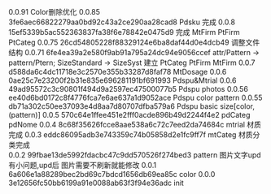 0.0.91	Color删除优化
0.0.85	3fe6aec66822279aa0bd92c43a2ce290aa28cad8
			Pdsku 完成
0.0.8	15ef5339b5ac552363837fa38f6e78842e0475d9
			完成 MtFirm PtFirm PtCateg
0.0.75	26cd54805228f88329124e6ba8daf44d0e4dcb49
			调整文件结构
0.0.71	6fe4ea39a2e580f9ab91a795a24dc94e9056ccef
			attr/Pattern -> pattern/Ptern; SizeStandard -> SizeSyst
			建立 PtCateg PtFirm MtFirm
0.0.7	d588da6c4dc11718e3c2570e355b33287d8faf78
			MtDosage
0.0.6	0ae25c7e23200f2b31e835e696281191bf691993
			Pdspu&Mtrial
0.0.6	49ad95572c3c90801f494d9a2597ec47500077b5
			Pdspu photos
0.0.56	ee40d6bd0172c8f4776fca7e6ae637a1d9052ace
			Pdspu color pattern
0.0.55	db71a302c50ee37093e4d8aa7d80707dfba579a6
			Pdspu basic size[color, (pattern)]
0.0.5	570c64e1ffee451e2fff0acde896b49d2244f4e2
			pdCateg pdNome
0.0.4	8c68f35626fcce8aae538a6c72c7eed2da74684c
			mtrial
			材质完成
0.0.3	eddc86095adb3e743359c74b05858d2e1fc9ff7f
			mtCateg
			材质分类完成	
0.0.2	99fbae13de5992fdacbc47c9dd570526f274bed3
			pattern
			图片文字upd有小问题,upd后
			图片需要不刷新就能修改
0.0.1	6a606e1a88289bec2bd69c7bdcd1656db69ea85c
			color
0.0.0	3e12656fc50bb6199a91e0088ab63f3f94e36adc
			init